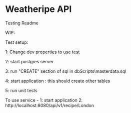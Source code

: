 # Weatheripe API 
Testing Readme

WIP:

Test setup:

1: Change dev properties to use test

2: start postgres server

3: run "CREATE" section of sql in dbScripts\masterdata.sql

4: start application : this should create other tables

5: run unit tests


To use service -
1: start application 
2: http://localhost:8080/api/v1/recipe/London

